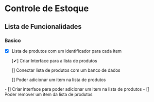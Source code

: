 <h1>Controle de Estoque</h1>

<h2>Lista de Funcionalidades</h2>

### Basico
- [x] Lista de produtos com um identificador para cada item
<ul>[✔] Criar Interface para a lista de produtos</ul>
<ul>[] Conectar lista de produtos com um banco de dados</ul>
<ul>[] Poder adicionar um item na lista de produtos</ul>
- [] Criar interface para poder adicionar um item na lista de produtos
- [] Poder remover um item da lista de produtos



